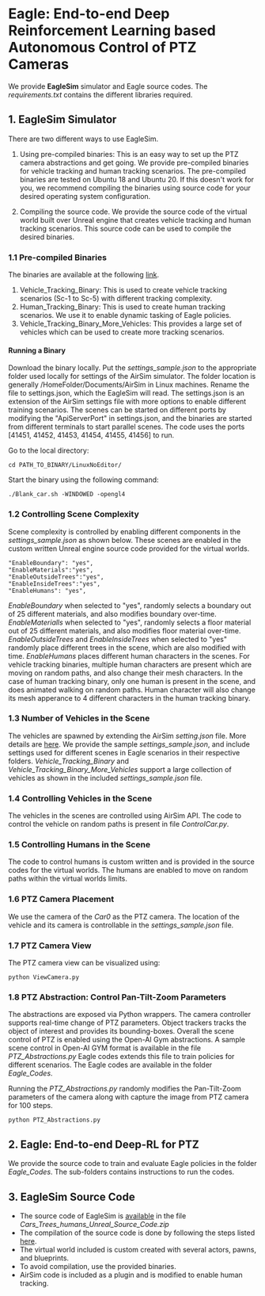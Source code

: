 # Eagle: End-to-end Deep Reinforcement Learning based Autonomous Control of PTZ Cameras

We provide **EagleSim** simulator and Eagle source codes.  The *requirements.txt* contains the different libraries required.


## 1. EagleSim Simulator
There are two different ways to use EagleSim.
 1. Using pre-compiled binaries: This is an easy way to set up the PTZ camera abstractions and get going.
 We provide pre-compiled binaries for vehicle tracking and human tracking scenarios.
 The pre-compiled binaries are tested on Ubuntu 18 and Ubuntu 20. If this doesn't work for you, we recommend compiling the binaries using source code for your desired operating system configuration.


 2. Compiling the source code. We provide the source code of the virtual world built over Unreal engine that creates vehicle tracking and human tracking scenarios. This source code can be used to compile the desired binaries.


### 1.1 Pre-compiled Binaries

The binaries are available at the following [link](https://drive.google.com/drive/folders/1bSXGXncTOqWH2KirhMq8_iCwEEPqxJTC?usp=sharing).

1. Vehicle_Tracking_Binary: This is used to create vehicle tracking scenarios (Sc-1 to Sc-5) with different tracking complexity.
2. Human_Tracking_Binary: This is used to create human tracking scenarios. We use it to enable dynamic tasking of Eagle policies.
3. Vehicle_Tracking_Binary_More_Vehicles: This provides a large set of vehicles which can be used to create more tracking scenarios.


#### Running a Binary
Download the binary locally. Put the *settings_sample.json* to the appropriate folder used locally for settings of the AirSim simulator. The folder location is generally /HomeFolder/Documents/AirSim in Linux machines. Rename the file to settings.json, which the EagleSim will read. The settings.json is an extension of the AirSim settings file with more options to enable different training scenarios. The scenes can be started on different ports by modifying the "ApiServerPort" in settings.json, and the binaries are started from different terminals to start parallel scenes. The code uses the ports [41451, 41452, 41453, 41454, 41455, 41456] to run.

Go to the local directory:
```
cd PATH_TO_BINARY/LinuxNoEditor/
```


Start the binary using the following command:

```
./Blank_car.sh -WINDOWED -opengl4
```


### 1.2 Controlling Scene Complexity
Scene complexity is controlled by enabling different components in the *settings_sample.json* as shown below. These scenes are enabled in the custom written Unreal engine source code provided for the virtual worlds.

```
"EnableBoundary": "yes",
"EnableMaterials":"yes",
"EnableOutsideTrees":"yes",
"EnableInsideTrees":"yes",
"EnableHumans": "yes",
```
*EnableBoundary* when selected to "yes", randomly selects a boundary out of 25 different materials, and also modifies boundary over-time.
*EnableMaterialls* when selected to "yes", randomly selects a floor material out of 25 different materials, and also modifies floor material over-time.
*EnableOutsideTrees*  and *EnableInsideTrees* when selected to "yes" randomly place different trees in the scene, which are also modified with time.
*EnableHumans* places different human characters in the scenes. For vehicle tracking binaries, multiple human characters are present which are moving
on random paths, and also change their mesh characters. In the case of human tracking binary, only one human is present in the scene, and does animated walking on random paths. Human character will also change its mesh apperance to 4 different characters in the human tracking binary.

### 1.3 Number of Vehicles in the Scene
The vehicles are spawned by extending the AirSim *setting.json* file. More details are [here](https://microsoft.github.io/AirSim/settings/). We provide the sample *settings_sample.json*, and include settings used for different scenes in Eagle scenarios in their respective folders.
*Vehicle_Tracking_Binary* and *Vehicle_Tracking_Binary_More_Vehicles* support a large collection of vehicles as shown in the included *settings_sample.json* file.

### 1.4 Controlling Vehicles in the Scene
The vehicles in the scenes are controlled using AirSim API. The code to control the vehicle on random paths is present in file *ControlCar.py*.

### 1.5 Controlling Humans in the Scene
The code to control humans is custom written and is provided in the source codes for the virtual worlds. The humans are enabled to move on random paths
within the virtual worlds limits.

### 1.6 PTZ Camera Placement
We use the camera of the *Car0* as the PTZ camera. The location of the vehicle and its camera is controllable in the *settings_sample.json* file.

### 1.7 PTZ Camera View
The PTZ camera view can be visualized using:

```
python ViewCamera.py
```

### 1.8 PTZ Abstraction: Control Pan-Tilt-Zoom Parameters
The abstractions are exposed via Python wrappers.
The camera controller supports real-time change of PTZ parameters.
Object trackers tracks the object of interest and provides its bounding-boxes.
Overall the scene control of PTZ is enabled using the Open-AI Gym abstractions.
A sample scene control in Open-AI GYM format is available in the file *PTZ_Abstractions.py*
Eagle codes extends this file to train policies for different scenarios. The Eagle codes are available in the folder *Eagle_Codes*.

Running the  *PTZ_Abstractions.py* randomly modifies the Pan-Tilt-Zoom parameters of the camera along with capture the image from PTZ camera
for 100 steps.

```
python PTZ_Abstractions.py
```


## 2. Eagle: End-to-end Deep-RL for PTZ

We provide the source code to train and evaluate Eagle policies in the folder *Eagle_Codes*.
The sub-folders contains instructions to run the codes.


## 3. EagleSim Source Code
- The source code of EagleSim is [available](https://drive.google.com/drive/folders/1bSXGXncTOqWH2KirhMq8_iCwEEPqxJTC?usp=sharing) in the file *Cars_Trees_humans_Unreal_Source_Code.zip*
-  The compilation of the source code is done by following the steps listed [here](https://microsoft.github.io/AirSim/unreal_custenv/).
- The virtual world included is custom created with several actors, pawns, and blueprints.
- To avoid compilation, use the provided binaries.
- AirSim code is included as a plugin and is modified to enable human tracking.
